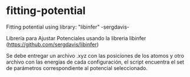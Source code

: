 # fitting-potential
Fitting potential using library: "libinfer" -sergdavis-

Librería para Ajustar Potenciales usando la libreria libinfer (https://github.com/sergdavis/libinfer)

Se debe entregar un archivo .xyz con las posiciones de los atomos y otro archivo con las energias de cada configuración, el script
encuentra el set de parámetros correspondiente al potencial seleccionado.
